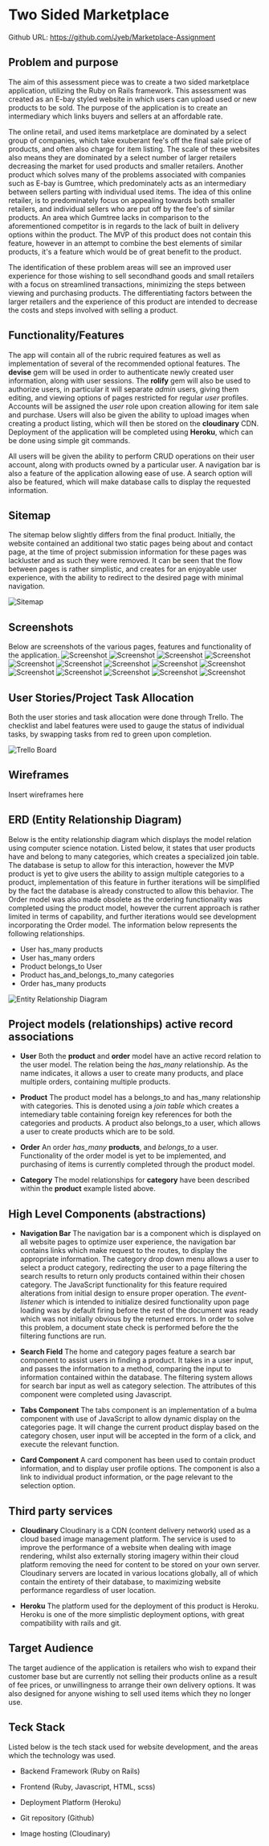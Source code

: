 # Two Sided Marketplace 

Github URL: https://github.com/Jyeb/Marketplace-Assignment

## Problem and purpose

The aim of this assessment piece was to create a two sided marketplace application, utilizing the Ruby on Rails framework. This assessment was created as an E-bay styled website in which users can upload used or new products to be sold. The purpose of the application is to create an intermediary which links buyers and sellers at an affordable rate. 

The online retail, and used items marketplace are dominated by a select group of companies, which take exuberant fee's off the final sale price of products, and often also charge for item listing. The scale of these websites also means they are dominated by a select number of larger retailers decreasing the market for used products and smaller retailers. Another product which solves many of the problems associated with companies such as E-bay is Gumtree, which predominately acts as an intermediary between sellers parting with individual used items. 
The idea of this online retailer, is to predominately focus on appealing towards both smaller retailers, and individual sellers who are put off by the fee's of similar products. An area which Gumtree lacks in comparison to the aforementioned competitor is in regards to the lack of built in delivery options within the product. The MVP of this product does not contain this feature, however in an attempt to combine the best elements of similar products, it's a feature which would be of great benefit to the product. 

The identification of these problem areas will see an improved  user experience for those wishing to sell secondhand goods and small retailers with a focus on streamlined transactions, minimizing the steps between viewing and purchasing products. The differentiating factors between the larger retailers and the experience of this product are intended to decrease the costs and steps involved with selling a product.

## Functionality/Features

The app will contain all of the rubric required features as well as implementation of several of the recommended optional features. The **devise** gem will be used in order to authenticate newly created user information, along with user sessions.  The **rolify** gem will also be used to authorize users, in particular it will separate *admin* users, giving them editing, and viewing options of pages restricted for regular *user* profiles. Accounts will be assigned the *user* role upon creation allowing for item sale and purchase. 
 Users will also be given the ability to upload images when creating a product listing, which will then be stored on the **cloudinary** CDN. Deployment of the application will be completed using **Heroku**, which can be done using simple git commands. 

 All users will be given the ability to perform CRUD operations on their user account, along with products owned by a particular user. A navigation bar is also a feature of the application allowing ease of use. A search option will also be featured, which will make database calls to display the requested information.  

## Sitemap
The sitemap below slightly differs from the final product. Initially, the website contained an additional two static pages being about and contact page, at the time of project submission information for these pages was lackluster and as such they were removed. It can be seen that the flow between pages is rather simplistic, and creates for an enjoyable user experience, with the ability to redirect to the desired page with minimal navigation. 

![Sitemap](https://github.com/Jyeb/Marketplace-Assignment/blob/master/docs/Sitemap.png)

## Screenshots
Below are screenshots of the various pages, features and functionality of the application. 
![Screenshot](https://github.com/Jyeb/Marketplace-Assignment/blob/master/docs/Website-walkthrough1.png)
![Screenshot](https://github.com/Jyeb/Marketplace-Assignment/blob/master/docs/Website-walkthrough2.png)
![Screenshot](https://github.com/Jyeb/Marketplace-Assignment/blob/master/docs/Website-walkthrough3.png)
![Screenshot](https://github.com/Jyeb/Marketplace-Assignment/blob/master/docs/Website-walkthrough4.png)
![Screenshot](https://github.com/Jyeb/Marketplace-Assignment/blob/master/docs/Website-walkthrough5.png)
![Screenshot](https://github.com/Jyeb/Marketplace-Assignment/blob/master/docs/Website-walkthrough5.png)
![Screenshot](https://github.com/Jyeb/Marketplace-Assignment/blob/master/docs/Website-walkthrough6.png)
![Screenshot](https://github.com/Jyeb/Marketplace-Assignment/blob/master/docs/Website-walkthrough7.png)
![Screenshot](https://github.com/Jyeb/Marketplace-Assignment/blob/master/docs/Website-walkthrough8.png)
![Screenshot](https://github.com/Jyeb/Marketplace-Assignment/blob/master/docs/Website-walkthrough9.png)
![Screenshot](https://github.com/Jyeb/Marketplace-Assignment/blob/master/docs/Website-walkthrough10.png)
![Screenshot](https://github.com/Jyeb/Marketplace-Assignment/blob/master/docs/Website-walkthrough11.png)
![Screenshot](https://github.com/Jyeb/Marketplace-Assignment/blob/master/docs/Website-walkthrough12.png)
![Screenshot](https://github.com/Jyeb/Marketplace-Assignment/blob/master/docs/Website-walkthrough13.png)

## User Stories/Project Task Allocation
Both the user stories and task allocation were done through Trello. The checklist and label features were used to gauge the status of individual tasks, by swapping tasks from red to green upon completion. 

![Trello Board](https://github.com/Jyeb/Marketplace-Assignment/blob/master/docs/userstories-tasks.png)
## Wireframes

Insert wireframes here

## ERD (Entity Relationship Diagram)

Below is the entity relationship diagram which displays the model relation using computer science notation. Listed below, it states that user products have and belong to many categories, which creates a specialized join table. The database is setup to allow for this interaction, however the MVP product is yet to give users the ability to assign multiple categories to a product, implementation of this feature in further iterations will be simplified by the fact the database is already constructed to allow this behavior. The Order model was also made obsolete as the ordering functionality was completed using the product model, however the current approach is rather limited in terms of capability, and further iterations would see development incorporating the Order model. 
The information below represents the following relationships.
  * User has_many products
  * User has_many orders
  * Product belongs_to User
  * Product has_and_belongs_to_many categories
  * Order has_many products

![Entity Relationship Diagram](https://github.com/Jyeb/Marketplace-Assignment/blob/master/docs/MarketPlaceERD.png)
## Project models (relationships) active record associations

  * **User** 
	Both the **product** and **order** model have an active record relation to the user model. The relation being the *has_many* relationship. As the name indicates, it allows a user to create many products, and place multiple orders, containing multiple products.  
	
  * **Product**
The product model has a belongs_to and has_many relationship with categories. This is denoted using a *join table* which creates a intemediary table containing foreign key references for both the categories and products. A product also belongs_to a user, which allows a user to create products which are to be sold. 
 
  * **Order**
An order *has_many* **products**, and *belongs_to* a user. Functionality of the order model is yet to be implemented, and purchasing of items is currently completed through the product model. 

  * **Category**
The model relationships for **category** have been described within the **product** example listed above. 

## High Level Components (abstractions)

  * **Navigation Bar**
    The navigation bar is a component which is displayed on all website pages to optimize user experience, the navigation bar contains links which make request to the routes, to display the appropriate information. The category drop down menu allows a user to select a product category, redirecting the user to a page filtering the search results to return only products contained within their chosen category. The JavaScript functionality for this feature required alterations from initial design to ensure proper operation. The *event-listener* which is intended to initialize desired functionality upon page loading was by default firing before the rest of the document was ready which was not initially obvious by the returned errors. In order to solve this problem, a document state check is performed before the the filtering functions are run. 
 
   * **Search Field**
 The home and category pages feature a search bar component to assist users in finding a product. It takes in a user input, and passes the information to a method, comparing the input to information contained within the database. The filtering system allows for search bar input as well as category selection. The attributes of this component were completed using Javascript. 
 
   * **Tabs Component**
  The tabs component is an implementation of a bulma component with use of JavaScript to allow dynamic display on the categories page. It will change the current product display based on the category chosen, user input will be accepted in the form of a click, and execute the relevant function. 
   
  * **Card Component**
A card component has been used to contain product information, and to display user profile options. The component is also a link to individual product information, or the page relevant to the selection option. 


## Third party services

  * **Cloudinary**
Cloudinary is a CDN (content delivery network) used as a cloud based image management platform. The service is used to improve the performance of a website when dealing with image rendering, whilst also externally storing imagery within their cloud platform removing the need for content to be stored on your own server. Cloudinary servers are located in various locations globally, all of which contain the entirety of their database, to maximizing website performance regardless of user location.

  *  **Heroku**
  The platform used for the deployment of this product is Heroku. Heroku is one of the more simplistic deployment options, with great compatibility with rails and git.


## Target Audience 

The target audience of the application is retailers who wish to expand their customer base but are currently not selling their products online as a result of fee prices, or unwillingness to arrange their own delivery options. It was also designed for anyone wishing to sell used items which they no longer use. 

## Teck Stack

Listed below is the tech stack used for website development, and the areas which the technology was used.
  * Backend Framework (Ruby on Rails)

  * Frontend (Ruby, Javascript, HTML,  scss)
  * Deployment Platform (Heroku) 
  * Git repository (Github) 
  * Image hosting (Cloudinary) 

